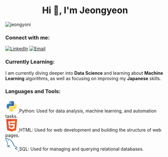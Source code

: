 <h1 align="center">Hi 👋, I'm Jeongyeon</h1>
<p align="left"> 
  <img src="https://komarev.com/ghpvc/?username=jeongyoni&label=Profile%20views&color=0e75b6&style=flat" alt="jeongyoni" /> 
</p>

<h3 align="left">Connect with me:</h3>
<p align="left">
  <a href="https://linkedin.com/in/jeongyeon" target="_blank" rel="noreferrer"><img src="https://img.shields.io/badge/LinkedIn-0077B5?style=flat&logo=linkedin&logoColor=white" alt="LinkedIn"/></a>
  <a href="mailto:jungyoni990604@gmail.com" target="_blank" rel="noreferrer"><img src="https://img.shields.io/badge/Email-D14836?style=flat&logo=gmail&logoColor=white" alt="Email"/></a>
</p>

<h3 align="left">Currently Learning:</h3>
<p align="left">I am currently diving deeper into <strong>Data Science</strong> and learning about <strong>Machine Learning</strong> algorithms, as well as focusing on improving my <strong>Japanese</strong> skills.</p>

<h3 align="left">Languages and Tools:</h3>
<p align="left">
  <a href="https://www.python.org" target="_blank" rel="noreferrer">
    <img src="https://raw.githubusercontent.com/devicons/devicon/master/icons/python/python-original.svg" alt="python" width="40" height="40"/>
  </a>
  <span>Python: Used for data analysis, machine learning, and automation tasks.</span>
  <br/>
  <a href="https://www.w3.org/html/" target="_blank" rel="noreferrer">
    <img src="https://raw.githubusercontent.com/devicons/devicon/master/icons/html5/html5-original.svg" alt="html" width="40" height="40"/>
  </a>
  <span>HTML: Used for web development and building the structure of web pages.</span>
  <br/>
  <a href="https://www.mysql.com" target="_blank" rel="noreferrer">
    <img src="https://raw.githubusercontent.com/devicons/devicon/master/icons/mysql/mysql-original.svg" alt="mysql" width="40" height="40"/>
  </a>
  <span>SQL: Used for managing and querying relational databases.</span>
</p>
